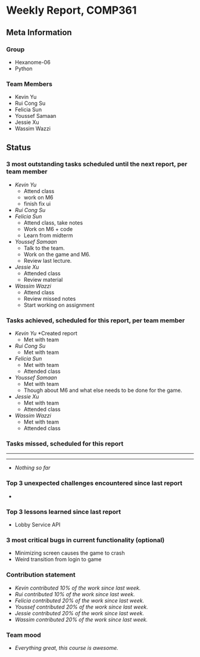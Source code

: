 # Weekly Report, COMP361

## Meta Information

### Group

* Hexanome-06
* Python

### Team Members

* Kevin Yu
* Rui Cong Su
* Felicia Sun
* Youssef Samaan
* Jessie Xu
* Wassim Wazzi

## Status

### 3 most outstanding tasks scheduled until the next report, per team member

* *Kevin Yu*
  * Attend class
  * work on M6
  * finish fix ui
* *Rui Cong Su*
* *Felicia Sun*
  * Attend class, take notes
  * Work on M6 + code
  * Learn from midterm
* *Youssef Samaan*
  * Talk to the team.
  * Work on the game and M6.
  * Review last lecture.
* *Jessie Xu* 
  * Attended class
  * Review material
* *Wassim Wazzi*
  * Attend class
  * Review missed notes
  * Start working on assignment

### Tasks achieved, scheduled for this report, per team member

* *Kevin Yu*
  *Created report
  * Met with team
* *Rui Cong Su*
  * Met with team
* *Felicia Sun*
  * Met with team
  * Attended class
* *Youssef Samaan*
  * Met with team
  * Though about M6 and what else needs to be done for the game.
* *Jessie Xu*
  * Met with team
  * Attended class
* *Wassim Wazzi*
  * Met with team
  * Attended class  

### Tasks missed, scheduled for this report

---

---

* *Nothing so far*

### Top 3 unexpected challenges encountered since last report

* 

### Top 3 lessons learned since last report

* Lobby Service API

### 3 most critical bugs in current functionality (optional)

* Minimizing screen causes the game to crash
* Weird transition from login to game

### Contribution statement

* *Kevin contributed 10% of the work since last week.*
* *Rui contributed 10% of the work since last week.*
* *Felicia contributed 20% of the work since last week.*
* *Youssef contributed 20% of the work since last week.*
* *Jessie contributed 20% of the work since last week.*
* *Wassim contributed 20% of the work since last week.*

### Team mood

* *Everything great, this course is awesome.*
